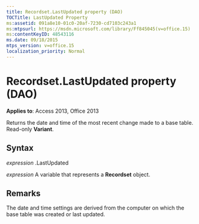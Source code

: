 ```yaml
---
title: Recordset.LastUpdated property (DAO)
TOCTitle: LastUpdated Property
ms:assetid: 091a8e10-01c0-20af-7230-cd7103c243a1
ms:mtpsurl: https://msdn.microsoft.com/library/Ff845045(v=office.15)
ms:contentKeyID: 48543116
ms.date: 09/18/2015
mtps_version: v=office.15
localization_priority: Normal
---
```


# Recordset.LastUpdated property (DAO)


**Applies to**: Access 2013, Office 2013

Returns the date and time of the most recent change made to a base table. Read-only **Variant**.

## Syntax

*expression* .LastUpdated

*expression* A variable that represents a **Recordset** object.

## Remarks

The date and time settings are derived from the computer on which the base table was created or last updated.


